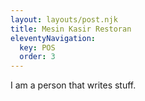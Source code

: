 ```yaml
---
layout: layouts/post.njk
title: Mesin Kasir Restoran
eleventyNavigation:
  key: POS
  order: 3
---
```


I am a person that writes stuff.

